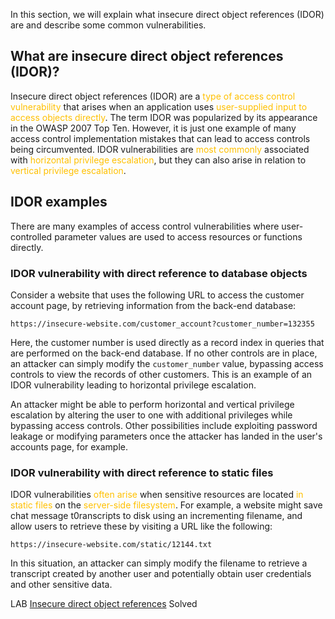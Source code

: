 
In this section, we will explain what insecure direct object references (IDOR) are and describe some common vulnerabilities.

## What are insecure direct object references (IDOR)?

Insecure direct object references (IDOR) are a <span style="color:rgb(255, 192, 0)">type of access control vulnerability</span> that arises when an application uses <span style="color:rgb(255, 192, 0)">user-supplied input to access objects directly</span>. The term IDOR was popularized by its appearance in the OWASP 2007 Top Ten. However, it is just one example of many access control implementation mistakes that can lead to access controls being circumvented. IDOR vulnerabilities are <span style="color:rgb(255, 192, 0)">most commonly</span> associated with <span style="color:rgb(255, 192, 0)">horizontal privilege escalation</span>, but they can also arise in relation to <span style="color:rgb(255, 192, 0)">vertical privilege escalation</span>.

## IDOR examples

There are many examples of access control vulnerabilities where user-controlled parameter values are used to access resources or functions directly.

### IDOR vulnerability with direct reference to database objects

Consider a website that uses the following URL to access the customer account page, by retrieving information from the back-end database:

`https://insecure-website.com/customer_account?customer_number=132355`

Here, the customer number is used directly as a record index in queries that are performed on the back-end database. If no other controls are in place, an attacker can simply modify the `customer_number` value, bypassing access controls to view the records of other customers. This is an example of an IDOR vulnerability leading to horizontal privilege escalation.

An attacker might be able to perform horizontal and vertical privilege escalation by altering the user to one with additional privileges while bypassing access controls. Other possibilities include exploiting password leakage or modifying parameters once the attacker has landed in the user's accounts page, for example.

### IDOR vulnerability with direct reference to static files

IDOR vulnerabilities <span style="color:rgb(255, 192, 0)">often arise</span> when sensitive resources are located <span style="color:rgb(255, 192, 0)">in static files</span> on the <span style="color:rgb(255, 192, 0)">server-side filesystem</span>. For example, a website might save chat message t0ranscripts to disk using an incrementing filename, and allow users to retrieve these by visiting a URL like the following:

`https://insecure-website.com/static/12144.txt`

In this situation, an attacker can simply modify the filename to retrieve a transcript created by another user and potentially obtain user credentials and other sensitive data.

LAB  [Insecure direct object references](https://portswigger.net/web-security/access-control/lab-insecure-direct-object-references)  Solved